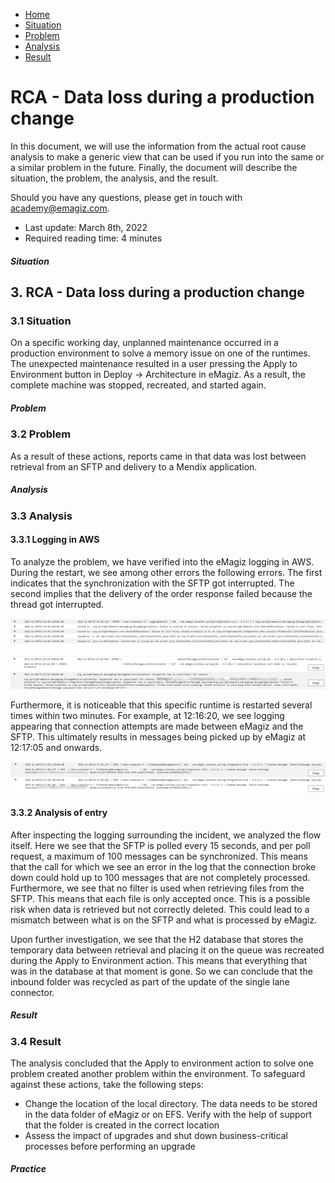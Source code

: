 <div class="ez-academy">
    <div class="ez-academy__body">
        <main class="micro-learning">
        <ul class="doc-nav">
            <li class="doc-nav__item"><a href="../../docs/rca-knowledgebase/index_academy_rca-knowledgebase_all" class="doc-nav__link">Home</a></li>
            <li class="doc-nav__item"><a href="#situation" class="doc-nav__link">Situation</a></li>
            <li class="doc-nav__item"><a href="#problem" class="doc-nav__link">Problem</a></li>
            <li class="doc-nav__item"><a href="#analysis" class="doc-nav__link">Analysis</a></li>
            <li class="doc-nav__item"><a href="#result" class="doc-nav__link">Result</a></li>
        </ul>

<div class="doc">

# RCA - Data loss during a production change

In this document, we will use the information from the actual root cause analysis to make a generic view that can be used if you run into the same or a similar problem in the future. Finally, the document will describe the situation, the problem, the analysis, and the result.

Should you have any questions, please get in touch with academy@emagiz.com.

- Last update: March 8th, 2022
- Required reading time: 4 minutes


##### Situation

## 3. RCA - Data loss during a production change

### 3.1 Situation
On a specific working day, unplanned maintenance occurred in a production environment to solve a memory issue on one of the runtimes. The unexpected maintenance resulted in a user pressing the Apply to Environment button in Deploy -> Architecture in eMagiz. As a result, the complete machine was stopped, recreated, and started again.

##### Problem

### 3.2 Problem
As a result of these actions, reports came in that data was lost between retrieval from an SFTP and delivery to a Mendix application.

##### Analysis

### 3.3 Analysis

#### 3.3.1 Logging in AWS
To analyze the problem, we have verified into the eMagiz logging in AWS. During the restart, we see among other errors the following errors. The first indicates that the synchronization with the SFTP got interrupted. The second implies that the delivery of the order response failed because the thread got interrupted.

<p align="center"><img src="../../img/rca-knowledgebase/rca-knowledgebase-data-loss-during-production-change--synchronization-errors-sftp.png"></p>

<p align="center"><img src="../../img/rca-knowledgebase/rca-knowledgebase-data-loss-during-production-change--thread-interrupted.png"></p>

Furthermore, it is noticeable that this specific runtime is restarted several times within two minutes. For example, at 12:16:20, we see logging appearing that connection attempts are made between eMagiz and the SFTP. This ultimately results in messages being picked up by eMagiz at 12:17:05 and onwards.

<p align="center"><img src="../../img/rca-knowledgebase/rca-knowledgebase-data-loss-during-production-change--messages-being-picked-up-again.png"></p>

#### 3.3.2 Analysis of entry

After inspecting the logging surrounding the incident, we analyzed the flow itself. Here we see that the SFTP is polled every 15 seconds, and per poll request, a maximum of 100 messages can be synchronized. This means that the call for which we see an error in the log that the connection broke down could hold up to 100 messages that are not completely processed.
Furthermore, we see that no filter is used when retrieving files from the SFTP. This means that each file is only accepted once. This is a possible risk when data is retrieved but not correctly deleted. This could lead to a mismatch between what is on the SFTP and what is processed by eMagiz. 

Upon further investigation, we see that the H2 database that stores the temporary data between retrieval and placing it on the queue was recreated during the Apply to Environment action. This means that everything that was in the database at that moment is gone. So we can conclude that the inbound folder was recycled as part of the update of the single lane connector.

##### Result

### 3.4 Result

The analysis concluded that the Apply to environment action to solve one problem created another problem within the environment. To safeguard against these actions, take the following steps:

- Change the location of the local directory. The data needs to be stored in the data folder of eMagiz or on EFS. Verify with the help of support that the folder is created in the correct location 
- Assess the impact of upgrades and shut down business-critical processes before performing an upgrade

##### Practice

</div>
</main>
</div>
</div>